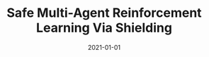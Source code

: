 ---
title: "Safe Multi-Agent Reinforcement Learning Via Shielding"
date: 2021-01-01
venue: "AAMAS '21: 20th International Conference on Autonomous Agents and Multiagent Systems, Virtual Event, United Kingdom, May 3-7, 2021"
paperurl: 
authors: "Ingy ElsayedAly, Suda Bharadwaj, Christopher Amato, Rudiger Ehlers, Ufuk Topcu and Lu Feng"
---